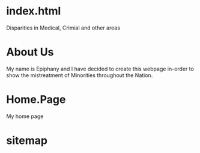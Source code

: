 #  index.html
  
<!DOCTYPE html>
<html>
<head> Disparities in Medical, Crimial and other areas
</head>
<body>

<h1>About Us</h1>
<p>My name is Epiphany and I have decided to create this webpage in-order to show the mistreatment of Minorities throughout the Nation.</p>

</body>
</html>
<html lang="en">
<head>
</head>
<body>

<div class="jumbotron text-center" style="margin-bottom:0">
  
  <h1>Home.Page</h1>
  
<p>My home page </p>

<meta name="SiteMap" content="width=device-width, initial-scale=1">
<link rel="stylesheet" href="https://cdnjs.cloudflare.com/ajax/libs/font-awesome/4.7.0/css/font-awesome.min.css">
</head>
<body>

<h1>sitemap</h1>

</body>
</html> 
